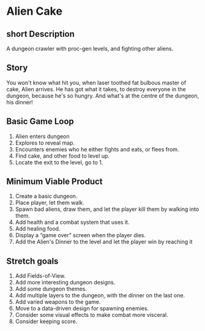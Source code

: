 # Alien Cake

## short Description

A dungeon crawler with proc-gen levels, and fighting other aliens.

## Story

You won't know what hit you, when laser toothed fat bulbous master of cake, Alien arrives. He has got what it takes, to destroy everyone in the dungeon, because he's so hungry. And what's at the centre of the dungeon, his dinner!

## Basic Game Loop

1. Alien enters dungeon
2. Explores to reveal map.
3. Encounters enemies who he either fights and eats, or flees from.
4. Find cake, and other food to level up.
5. Locate the exit to the level, go to 1.

## Minimum Viable Product

1. Create a basic dungeon.
2. Place player, let them walk.
3. Spawn bad aliens, draw them, and let the player kill them by walking into them.
4. Add health and a combat system that uses it.
5. Add healing food.
6. Display a “game over” screen when the player dies.
7. Add the Alien's Dinner to the level and let the player win by reaching it

## Stretch goals

1. Add Fields-of-View.
2. Add more interesting dungeon designs.
3. Add some dungeon themes.
4. Add multiple layers to the dungeon, with the dinner on the last one.
5. Add varied weapons to the game.
6. Move to a data-driven design for spawning enemies.
7. Consider some visual effects to make combat more visceral.
8. Consider keeping score.